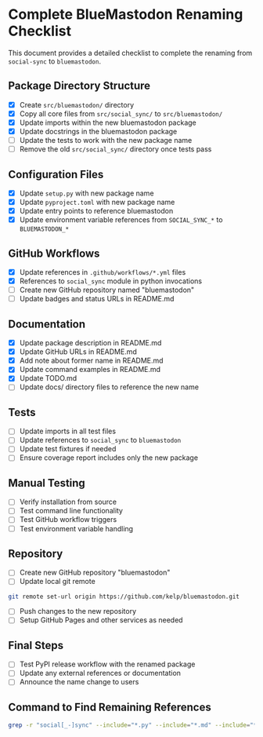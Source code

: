 # Complete BlueMastodon Renaming Checklist

This document provides a detailed checklist to complete the renaming from `social-sync` to `bluemastodon`.

## Package Directory Structure

- [x] Create `src/bluemastodon/` directory
- [x] Copy all core files from `src/social_sync/` to `src/bluemastodon/`
- [x] Update imports within the new bluemastodon package
- [x] Update docstrings in the bluemastodon package
- [ ] Update the tests to work with the new package name
- [ ] Remove the old `src/social_sync/` directory once tests pass

## Configuration Files

- [x] Update `setup.py` with new package name
- [x] Update `pyproject.toml` with new package name
- [x] Update entry points to reference bluemastodon
- [x] Update environment variable references from `SOCIAL_SYNC_*` to `BLUEMASTODON_*`

## GitHub Workflows

- [x] Update references in `.github/workflows/*.yml` files
- [x] References to `social_sync` module in python invocations
- [ ] Create new GitHub repository named "bluemastodon"
- [ ] Update badges and status URLs in README.md

## Documentation

- [x] Update package description in README.md
- [x] Update GitHub URLs in README.md 
- [x] Add note about former name in README.md
- [x] Update command examples in README.md
- [x] Update TODO.md
- [ ] Update docs/ directory files to reference the new name

## Tests

- [ ] Update imports in all test files
- [ ] Update references to `social_sync` to `bluemastodon`
- [ ] Update test fixtures if needed
- [ ] Ensure coverage report includes only the new package

## Manual Testing

- [ ] Verify installation from source
- [ ] Test command line functionality  
- [ ] Test GitHub workflow triggers
- [ ] Test environment variable handling

## Repository 

- [ ] Create new GitHub repository "bluemastodon"
- [ ] Update local git remote
```bash
git remote set-url origin https://github.com/kelp/bluemastodon.git
```
- [ ] Push changes to the new repository
- [ ] Setup GitHub Pages and other services as needed

## Final Steps

- [ ] Test PyPI release workflow with the renamed package
- [ ] Update any external references or documentation
- [ ] Announce the name change to users

## Command to Find Remaining References

```bash
grep -r "social[_-]sync" --include="*.py" --include="*.md" --include="*.yml" .
```